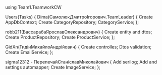 using Team1.TeamworkCW

Users(Tasks) {
  Dima(СамолюкДмитроІгорович.TeamLeader) {
    Create AppDbContext;
    Create CategoryRepository;
    CategoryService;
  };
  
  robb211(БассарабаЯрославОлександрович) {
    Create entity and dtos;
    Create ProductRepository;
    Create ProductService;
  };
  
  GidXn(ГидінМихайлоАндрійович) {
    Create controlles;
    Dtos validation;
    Create EmailService;
  };
  
  sigma12312 - ПерепечайСтаніславМиколайович {
    Add serilog;
    Add and settings automapper;
    Create ImageService;
  };
